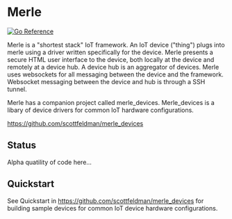 # Merle

[![Go Reference](https://pkg.go.dev/badge/pkg.dev.go/github.com/scottfeldman/merle.svg)](https://pkg.go.dev/github.com/scottfeldman/merle)

Merle is a "shortest stack" IoT framework.  An IoT device ("thing") plugs into
merle using a driver written specifically for the device.  Merle presents a
secure HTML user interface to the device, both locally at the device and
remotely at a device hub.  A device hub is an aggregator of devices.  Merle
uses websockets for all messaging between the device and the framework.
Websocket messaging between the device and hub is through a SSH tunnel.

Merle has a companion project called merle_devices.  Merle_devices is a libary
of device drivers for common IoT hardware configurations.

https://github.com/scottfeldman/merle_devices

## Status

Alpha quatility of code here...

## Quickstart

See Quickstart in https://github.com/scottfeldman/merle_devices for building sample
devices for common IoT device hardware configurations.
